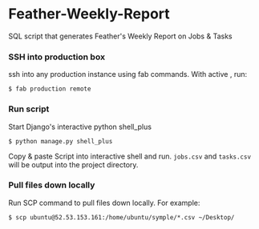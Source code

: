 # Feather-Weekly-Report
SQL script that generates Feather's Weekly Report on Jobs &amp; Tasks

### SSH into production box

ssh into any production instance using fab commands. With active <env>, run:
```
$ fab production remote
```

### Run script
Start Django's interactive python shell_plus

```
$ python manage.py shell_plus
```

Copy & paste Script into interactive shell and run. 
`jobs.csv` and `tasks.csv` will be output into the project directory.

### Pull files down locally

Run SCP command to pull files down locally. For example:

```
$ scp ubuntu@52.53.153.161:/home/ubuntu/symple/*.csv ~/Desktop/
```
